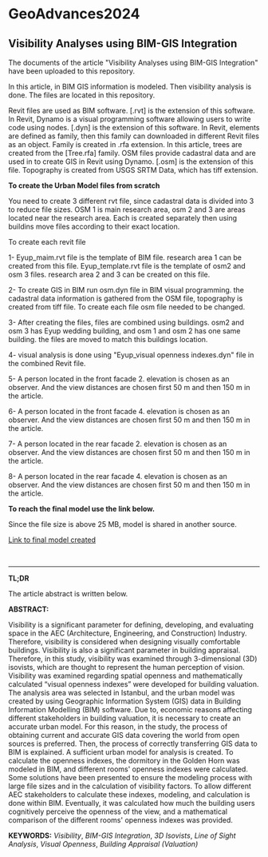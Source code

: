 # GeoAdvances2024
##  Visibility Analyses using BIM-GIS Integration

The documents of the article "Visibility Analyses using BIM-GIS Integration" have been uploaded to this repository.

In this article, in BIM GIS information is modeled. Then visibility analysis is done. The files are located in this repository.

Revit files are used as BIM software. [.rvt] is the extension of this software.  In Revit, Dynamo is a visual programming software allowing users to write code using nodes. [.dyn] is the extension of this software. In Revit, elements are defined as family, then this family can downloaded in different Revit files as an object. Family is created in .rfa extension. In this article, trees are created from the [Tree.rfa] family. OSM files provide cadastral data and are used in to create GIS in Revit using Dynamo. [.osm] is the extension of this file. Topography is created from USGS SRTM Data, which has tiff extension.
<br />

**To create the Urban Model files from scratch**

You need to create 3 different rvt file, since cadastral data is divided into 3 to reduce file sizes. OSM 1 is main research area, osm 2 and 3 are areas located near the research area. Each is created separately then using buildins move files according to their exact location.

To create each revit file

1- Eyup_maim.rvt file is the template of BIM file. research area 1 can be created from this file. Eyup_template.rvt file is the template of osm2 and osm 3 files. research area 2 and 3 can be created on this file.  

2- To create GIS in BIM run osm.dyn file in BIM visual programming. the cadastral data information is gathered from the OSM file, topography is created from tiff file. To create each file osm file needed to be changed. 

3- After creating the files, files are combined using buildings. osm2 and osm 3 has Eyup wedding building, and osm 1 and osm 2 has one same building. the files are moved to match this buildings location. 

4- visual analysis is done using "Eyup_visual openness indexes.dyn" file in the combined Revit file. 

5- A person located in the front facade 2. elevation is chosen as an observer. And the view distances are chosen first 50 m and then 150 m in the article.

6- A person located in the front facade 4. elevation is chosen as an observer. And the view distances are chosen first 50 m and then 150 m in the article.

7- A person located in the rear facade 2. elevation is chosen as an observer. And the view distances are chosen first 50 m and then 150 m in the article.

8- A person located in the rear facade 4. elevation is chosen as an observer. And the view distances are chosen first 50 m and then 150 m in the article.

**To reach the final model use the link below.**

Since the file size is above 25 MB, model is shared in another source.

[Link to final model created](https://drive.google.com/file/d/1pF4S1SGk7Z_zntAAqtv44gE5OTMOCgtq/view?usp=sharing/) 

<br />



***

**TL;DR**


The article abstract is written below.

**ABSTRACT:**
 

Visibility is a significant parameter for defining, developing, and evaluating space in the AEC (Architecture, Engineering, and Construction) Industry. Therefore, visibility is considered when designing visually comfortable buildings. Visibility is also a significant parameter in building appraisal.  Therefore, in this study, visibility was examined through 3-dimensional (3D) isovists, which are thought to represent the human perception of vision. Visibility was examined regarding spatial openness and mathematically calculated “visual openness indexes” were developed for building valuation. The analysis area was selected in Istanbul, and the urban model was created by using Geographic Information System (GIS) data in Building Information Modelling (BIM) software.  Due to, economic reasons affecting different stakeholders in building valuation, it is necessary to create an accurate urban model. For this reason, in the study, the process of obtaining current and accurate GIS data covering the world from open sources is preferred. Then, the process of correctly transferring GIS data to BIM is explained. A sufficient urban model for analysis is created. To calculate the openness indexes, the dormitory in the Golden Horn was modeled in BIM, and different rooms' openness indexes were calculated. Some solutions have been presented to ensure the modeling process with large file sizes and in the calculation of visibility factors. To allow different AEC stakeholders to calculate these indexes, modeling, and calculation is done within BIM. Eventually, it was calculated how much the building users cognitively perceive the openness of the view, and a mathematical comparison of the different rooms' openness indexes was provided.

**KEYWORDS:** *Visibility*, *BIM-GIS Integration*, *3D Isovists*, *Line of Sight Analysis*, *Visual Openness*, *Building Appraisal (Valuation)*
